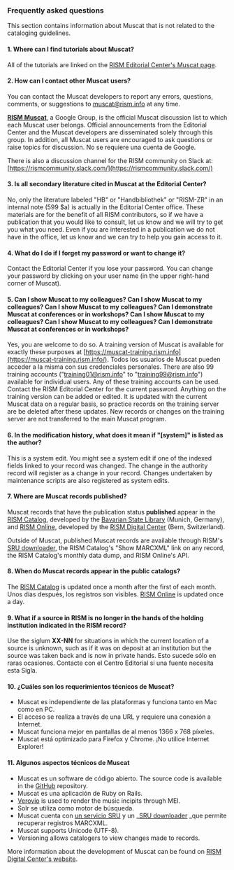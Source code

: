 ### Frequently asked questions

This section contains information about Muscat that is not related to the cataloging guidelines.

#### 1. Where can I find tutorials about Muscat?

All of the tutorials are linked on the [RISM Editorial Center's Muscat page](https://rism.info/community/muscat.html).

#### 2. How can I contact other Muscat users?

You can contact the Muscat developers to report any errors, questions, comments, or suggestions to [muscat@rism.info](mailto:muscat@rism.info) at any time.

**[RISM Muscat](https://groups.google.com/forum/#!forum/rism-muscat)**, a Google Group, is the official Muscat discussion list to which each Muscat user belongs. Official announcements from the Editorial Center and the Muscat developers are disseminated solely through this group. In addition, all Muscat users are encouraged to ask questions or raise topics for discussion. No se requiere una cuenta de Google.

There is also a discussion channel for the RISM community on Slack at:   
[https://rismcommunity.slack.com/](https://rismcommunity.slack.com/)

#### 3. Is all secondary literature cited in Muscat at the Editorial Center?

No, only the literature labeled "HB" or "Handbibliothek" or "RISM-ZR" in an internal note (599 $a) is actually in the Editorial Center office. These materials are for the benefit of all RISM contributors, so if we have a publication that you would like to consult, let us know and we will try to get you what you need. Even if you are interested in a publication we do not have in the office, let us know and we can try to help you gain access to it.

#### 4. What do I do if I forget my password or want to change it?

Contact the Editorial Center if you lose your password. You can change your password by clicking on your user name (in the upper right-hand corner of Muscat).

#### 5. Can I show Muscat to my colleagues? Can I show Muscat to my colleagues? Can I show Muscat to my colleagues? Can I demonstrate Muscat at conferences or in workshops? Can I show Muscat to my colleagues? Can I show Muscat to my colleagues? Can I demonstrate Muscat at conferences or in workshops?

Yes, you are welcome to do so. A training version of Muscat is available for exactly these purposes at [https://muscat-training.rism.info](https://muscat-training.rism.info/). Todos los usuarios de Muscat pueden acceder a la misma con sus credenciales personales. There are also 99 training accounts ("training01@rism.info" to "training99@rism.info") available for individual users. Any of these training accounts can be used. Contact the RISM Editorial Center for the current password. Anything on the training version can be added or edited. It is updated with the current Muscat data on a regular basis, so practice records on the training server are be deleted after these updates. New records or changes on the training server are not transferred to the main Muscat program.

#### 6. In the modification history, what does it mean if "[system]" is listed as the author?

This is a system edit. You might see a system edit if one of the indexed fields linked to your record was changed. The change in the authority record will register as a change in your record. Changes undertaken by maintenance scripts are also registered as system edits.

#### 7. Where are Muscat records published?

Muscat records that have the publication status **published** appear in the [RISM Catalog](https://opac.rism.info/), developed by the [Bavarian State Library](https://www.bsb-muenchen.de/) (Munich, Germany), and [RISM Online](https://rism.online/), developed by the [RISM Digital Center](https://rism.info/digital-center.html) (Bern, Switzerland).

Outside of Muscat, published Muscat records are available through RISM's [SRU downloader](https://github.com/rism-international/sru-downloader), the RISM Catalog's "Show MARCXML" link on any record, the RISM Catalog's monthly data dump, and RISM Online's API.

#### 8. When do Muscat records appear in the public catalogs?

The [RISM Catalog](https://opac.rism.info/) is updated once a month after the first of each month. Unos días después, los registros son visibles. [RISM Online](https://rism.online/) is updated once a day.

#### 9. What if a source in RISM is no longer in the hands of the holding institution indicated in the RISM record?

Use the siglum **XX-NN** for situations in which the current location of a source is unknown, such as if it was on deposit at an institution but the source was taken back and is now in private hands. Esto sucede sólo en raras ocasiones. Contacte con el Centro Editorial si una fuente necesita esta Sigla.

#### 10. ¿Cuáles son los requerimientos técnicos de Muscat?

- Muscat es independiente de las plataformas y funciona tanto en Mac como en PC.
- El acceso se realiza a través de una URL y requiere una conexión a Internet.
- Muscat funciona mejor en pantallas de al menos 1366 x 768 píxeles.
- Muscat está optimizado para Firefox y Chrome. ¡No utilice Internet Explorer!

#### 11. Algunos aspectos técnicos de Muscat

- Muscat es un software de código abierto. The source code is available in the [GitHub](https://github.com/rism-ch/muscat) repository.
- Muscat es una aplicación de Ruby on Rails.
- [Verovio](https://www.verovio.org/pae-editor.html) is used to render the music incipits through MEI.
- Solr se utiliza como motor de búsqueda.
- Muscat cuenta con [un servicio SRU](https://github.com/rism-ch/muscat/wiki/SRU) y un _[SRU downloader](https://github.com/rism-international/sru-downloader) _que permite recuperar registros MARCXML.
- Muscat supports Unicode (UTF-8).
- Versioning allows catalogers to view changes made to records.

More information about the development of Muscat can be found on [RISM Digital Center's website](https://rism.digital/tools/muscat.html).
